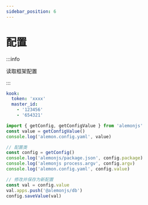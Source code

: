 ```yaml
---
sidebar_position: 6
---
```


# 配置

:::info

读取框架配置

:::

```yaml title="alemon.config.yaml"
kook:
  token: 'xxxx'
  master_id:
    - '123456'
    - '654321'
```

```ts title="src/index.ts"
import { getConfig, getConfigValue } from 'alemonjs'
const value = getConfigValue()
console.log('alemon.config.yaml', value)

// 配置类
const config = getConfig()
console.log('alemonjs/package.json', config.package)
console.log('alemonjs process.argv', config.argv)
console.log('alemon.config.yaml', config.value)

// 修改并保存为新配置
const val = config.value
val.apps.push('@alemonjs/db')
config.saveValue(val)
```
